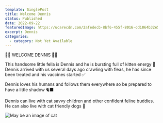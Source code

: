 ```yaml
---
template: SinglePost
title: Welcome Dennis
status: Published
date: 2022-09-22
featuredImage: https://ucarecdn.com/2afedecb-8bf6-455f-8016-cd1064b32e54/
excerpt: Dennis
categories:
  - category: Not Yet Available
---
```

🧡🧡 WELCOME DENNIS 🧡🧡


This handsome little fella is Dennis and he is bursting full of kitten energy 🧶
Dennis arrived with us several days ago crawling with fleas, he has since been treated and his vaccines started ✅️


Dennis loves his humans and follows them everywhere so be prepared to have a little shadow 🐈‍⬛️


Dennis can live with cat savvy children and other confident feline buddies. He can also live with cat friendly dogs 🏡

![May be an image of cat](https://scontent-lcy1-1.xx.fbcdn.net/v/t39.30808-6/304799340_1201298163750024_2449890529067991151_n.jpg?_nc_cat=105&ccb=1-7&_nc_sid=8bfeb9&_nc_ohc=sJP5wNKgzUIAX--zB49&_nc_ht=scontent-lcy1-1.xx&oh=00_AT-u7O3kVlWWASl9GAct2Fld-xL2A6DK2gPzytJ55xnRMg&oe=6330B8E0)